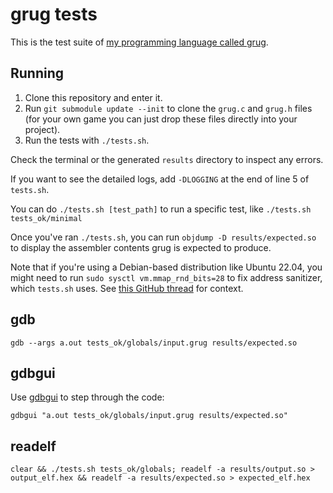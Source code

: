 # grug tests

This is the test suite of [my programming language called grug](https://github.com/MyNameIsTrez/grug/).

## Running

1. Clone this repository and enter it.
2. Run `git submodule update --init` to clone the `grug.c` and `grug.h` files (for your own game you can just drop these files directly into your project).
3. Run the tests with `./tests.sh`.

Check the terminal or the generated `results` directory to inspect any errors.

If you want to see the detailed logs, add `-DLOGGING` at the end of line 5 of `tests.sh`.

You can do `./tests.sh [test_path]` to run a specific test, like `./tests.sh tests_ok/minimal`

Once you've ran `./tests.sh`, you can run `objdump -D results/expected.so` to display the assembler contents grug is expected to produce.

Note that if you're using a Debian-based distribution like Ubuntu 22.04, you might need to run `sudo sysctl vm.mmap_rnd_bits=28` to fix address sanitizer, which `tests.sh` uses. See [this GitHub thread](https://github.com/actions/runner-images/issues/9524#issuecomment-2002475952) for context.

## gdb

`gdb --args a.out tests_ok/globals/input.grug results/expected.so`

## gdbgui

Use [gdbgui](https://www.gdbgui.com/) to step through the code:

`gdbgui "a.out tests_ok/globals/input.grug results/expected.so"`

## readelf

`clear && ./tests.sh tests_ok/globals; readelf -a results/output.so > output_elf.hex && readelf -a results/expected.so > expected_elf.hex`
